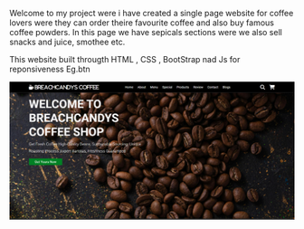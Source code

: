 Welcome to my project were i have created a single page website for coffee lovers were they can order theire favourite coffee and also buy famous coffee powders.
In this page we have sepicals sections were we also sell snacks and juice, smothee etc.

This website built througth HTML , CSS , BootStrap nad Js for reponsiveness  Eg.btn 

![image alt](https://github.com/VISHALRG03/Breachcandy-Coffee/blob/62a19a78c0642352fc3c3ea0fcb3d770c6b9e1aa/Screenshots/Screenshot%202024-07-17%20155351.png)
